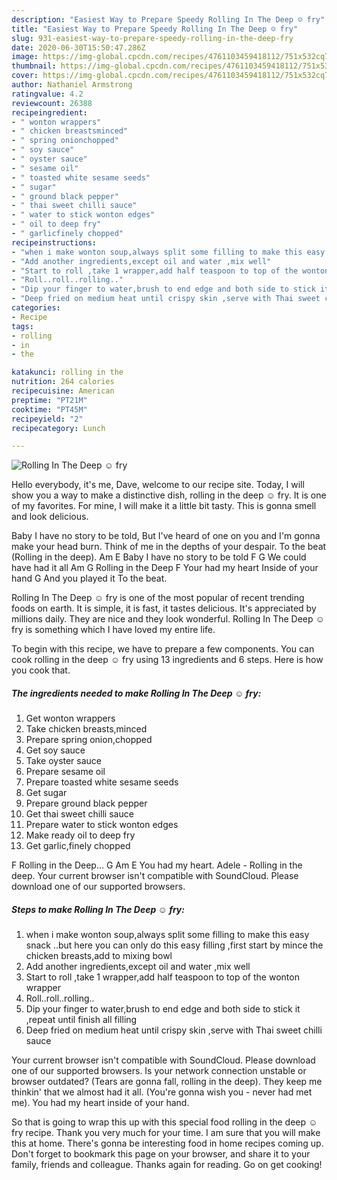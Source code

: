 ```yaml
---
description: "Easiest Way to Prepare Speedy Rolling In The Deep ☺ fry"
title: "Easiest Way to Prepare Speedy Rolling In The Deep ☺ fry"
slug: 931-easiest-way-to-prepare-speedy-rolling-in-the-deep-fry
date: 2020-06-30T15:50:47.286Z
image: https://img-global.cpcdn.com/recipes/4761103459418112/751x532cq70/rolling-in-the-deep-☺-fry-recipe-main-photo.jpg
thumbnail: https://img-global.cpcdn.com/recipes/4761103459418112/751x532cq70/rolling-in-the-deep-☺-fry-recipe-main-photo.jpg
cover: https://img-global.cpcdn.com/recipes/4761103459418112/751x532cq70/rolling-in-the-deep-☺-fry-recipe-main-photo.jpg
author: Nathaniel Armstrong
ratingvalue: 4.2
reviewcount: 26388
recipeingredient:
- " wonton wrappers"
- " chicken breastsminced"
- " spring onionchopped"
- " soy sauce"
- " oyster sauce"
- " sesame oil"
- " toasted white sesame seeds"
- " sugar"
- " ground black pepper"
- " thai sweet chilli sauce"
- " water to stick wonton edges"
- " oil to deep fry"
- " garlicfinely chopped"
recipeinstructions:
- "when i make wonton soup,always split some filling to make this easy snack ..but here you can only do this easy filling  ,first start by mince the chicken breasts,add to mixing bowl"
- "Add another ingredients,except oil and water ,mix well"
- "Start to roll ,take 1 wrapper,add half teaspoon to top of the wonton wrapper"
- "Roll..roll..rolling.."
- "Dip your finger to water,brush to end edge and both side to stick it ,repeat until finish all filling"
- "Deep fried on medium heat until crispy skin ,serve with Thai sweet chilli sauce"
categories:
- Recipe
tags:
- rolling
- in
- the

katakunci: rolling in the 
nutrition: 264 calories
recipecuisine: American
preptime: "PT21M"
cooktime: "PT45M"
recipeyield: "2"
recipecategory: Lunch

---
```



![Rolling In The Deep ☺ fry](https://img-global.cpcdn.com/recipes/4761103459418112/751x532cq70/rolling-in-the-deep-☺-fry-recipe-main-photo.jpg)

Hello everybody, it's me, Dave, welcome to our recipe site. Today, I will show you a way to make a distinctive dish, rolling in the deep ☺ fry. It is one of my favorites. For mine, I will make it a little bit tasty. This is gonna smell and look delicious.

Baby I have no story to be told, But I&#39;ve heard of one on you and I&#39;m gonna make your head burn. Think of me in the depths of your despair. To the beat (Rolling in the deep). Am E Baby I have no story to be told F G We could have had it all Am G Rolling in the Deep F Your had my heart Inside of your hand G And you played it To the beat.

Rolling In The Deep ☺ fry is one of the most popular of recent trending foods on earth. It is simple, it is fast, it tastes delicious. It's appreciated by millions daily. They are nice and they look wonderful. Rolling In The Deep ☺ fry is something which I have loved my entire life.


To begin with this recipe, we have to prepare a few components. You can cook rolling in the deep ☺ fry using 13 ingredients and 6 steps. Here is how you cook that.

<!--inarticleads1-->

##### The ingredients needed to make Rolling In The Deep ☺ fry:

1. Get  wonton wrappers
1. Take  chicken breasts,minced
1. Prepare  spring onion,chopped
1. Get  soy sauce
1. Take  oyster sauce
1. Prepare  sesame oil
1. Prepare  toasted white sesame seeds
1. Get  sugar
1. Prepare  ground black pepper
1. Get  thai sweet chilli sauce
1. Prepare  water to stick wonton edges
1. Make ready  oil to deep fry
1. Get  garlic,finely chopped


F Rolling in the Deep… G Am E You had my heart. Adele - Rolling in the deep. Your current browser isn&#39;t compatible with SoundCloud. Please download one of our supported browsers. 

<!--inarticleads2-->

##### Steps to make Rolling In The Deep ☺ fry:

1. when i make wonton soup,always split some filling to make this easy snack ..but here you can only do this easy filling  ,first start by mince the chicken breasts,add to mixing bowl
1. Add another ingredients,except oil and water ,mix well
1. Start to roll ,take 1 wrapper,add half teaspoon to top of the wonton wrapper
1. Roll..roll..rolling..
1. Dip your finger to water,brush to end edge and both side to stick it ,repeat until finish all filling
1. Deep fried on medium heat until crispy skin ,serve with Thai sweet chilli sauce


Your current browser isn&#39;t compatible with SoundCloud. Please download one of our supported browsers. Is your network connection unstable or browser outdated? (Tears are gonna fall, rolling in the deep). They keep me thinkin&#39; that we almost had it all. (You&#39;re gonna wish you - never had met me). You had my heart inside of your hand. 

So that is going to wrap this up with this special food rolling in the deep ☺ fry recipe. Thank you very much for your time. I am sure that you will make this at home. There's gonna be interesting food in home recipes coming up. Don't forget to bookmark this page on your browser, and share it to your family, friends and colleague. Thanks again for reading. Go on get cooking!
